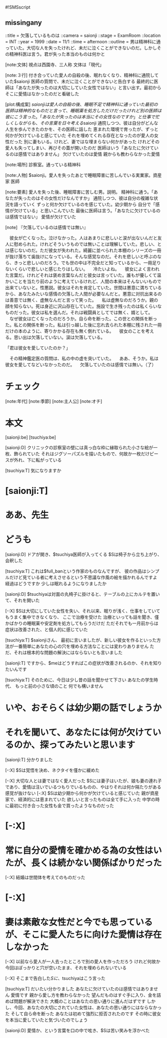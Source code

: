 #!SMSscript

## missingany

::title = 欠落しているものは
::camera = saionji
::stage = ExamRoom
::location = INT
::year = 1999
::date = 11/1
::time = afternoon
::outline = 男は精神科に通っていた。大切な人を失ったけれど、未だに泣くことができないのだ。しかしその精神科医は言う。君が失った本当のものは何かと

[note:文体]
視点は西園寺、三人称
文体は「現代」

[note:３行]
付き合っていた愛人の自殺の後、眠れなくなり、精神科に通院していた$saionji
医師の質問で、未だに泣くことができないと告白する
最終的に医師は「あなたが失ったのは大切にしていた女性ではない」と言い出す。最初からそこに愛情はなかったのだと看破した

[plot:構成案]
$saionjiは愛人の自殺の後、睡眠不足で精神科に通っていた
最初の医師は精神的なものだと言って、睡眠薬を処方しただけだった
けれど別の医師は彼にこう言った。「あなたが失ったのは本当にその女性なのですか」と
仕事で忙しくしながらも、その言葉を日々考える$saionji
通院しつつ、彼は自分がどんな人生を歩んできたのかを、その医師に話した
恵まれた環境で育ったが、ずっと何かが欠けていると感じていた
それを埋めてくれる存在となったのが愛人の女性だった
別に妻もいる。けれど、妻ではな埋まらない何かがあった
けれどその愛人も失ってしまい、再びその蓋が開いたのだ
医師はいう「あなたに欠けているのは感情ではありません」
欠けていたのは愛情
親からも教わらなかった愛情

[note:場所]
診察室。通っている精神科

[note:人物]
$saionji。愛人を失ったあとで睡眠障害に苦しんでいる実業家。資産家
医師

[note:要素]
愛人を失った後、睡眠障害に苦しむ男。説明。
精神科に通う。「あなたが失ったのはその女性だけなんですか」
通院しつつ、彼は自分の複雑な状況を語っていく
ずっと何か欠けているのを感じていた。幼少期から
自分で「感情が欠けている」と思いこんでいた
最後に医師は言う。「あなたに欠けているのは感情ではない」
愛情が欠けていた

[note]
『欠落しているのは感情では無い』

　彼女が亡くなった。泣けなかった。人はあまりに悲しいと涙が出ないんだと友人に慰められた。けれどそういうものでは無いことは理解していた。悲しい、とは感じないのだ。ただ彼女が失われた。綺麗に並べられた本棚のシリーズの一冊が抜け落ちて歯抜けになっている。そんな感覚なのだ。それを悲しいと呼ぶのなら、きっと悲しいのだろう。でも世の中は不完全だと知っているから、一冊足りないくらいで悲しいと感じたりはしない。
　冷たいよね。
　彼女によく言われた言葉だ。けれどそれは褒め言葉なんだと彼女は言っていた。誰もが優しくて温かいことを当たり前のように考えているけれど、人間の本来はそんないいもので出来ていないと。性悪説。彼女はそれを肯定していた。世間は悪意に満ちているから、あなたみたいな感情の欠落した人間が必要なんだと。悪意に対抗出来るのは善意では無く、虚無なんだと言って笑った。
　私は虚無なのだろうか。親の顔を知らない。死は身近に沢山存在していた。施設で生き残ったのは私くらいなものだった。彼女は私を選んだ。それは戦闘員としてでは無く、婿として。
　なぜ彼女は亡くなったのだろうか。自ら命を断った。この世との関係を断った。私との関係を断った。私は引っ越した後に忘れ去られた本棚に残された一冊だけの本のように、寄りかかる存在も無く倒れている。
　彼女のことを考える。思い出は欠落していない。涙は欠落している。

「君は彼女を愛していたのか？」

　その精神鑑定医の質問は、私の中の虚を突いていた。
　ああ、そうか。私は彼女を愛してなどいなかったのだ。
　欠落していたのは感情では無い。（了）

# チェック

[note:年代]
[note:季節]
[note:主人公]
[note:オチ]

# 本文

[saionji:be]
[tsuchiya:be]

[saionji:D]
クリニックの診察室の壁には真っ白な枠に縁取られた小さな絵が一枚、飾られていた
それはジグソーパズルを描いたもので、何故か一枚だけピースが外れ、下に転がっている

[tsuchiya:T]
気になりますか

# [saionji:T]
# ああ、先生
# どうも

[saionji:D]
ドアが開き、$tsuchiya医師が入ってくる
$Sは椅子から立ち上がり、会釈した

[tsuchiya:T]
これは$full_banという作家のものなんですが、
彼の作品はシンプルだけど見ている者に考えさせるという不思議な作風の絵を描かれるんですよ
経過はどうですか
少しは眠れるようになりましたか

[saionji:D]
$tsuchiyaは対面の丸椅子に掛けると、テーブルの上にカルテを置いて、それを開いた

[-:X]
$Sは大切にしていた女性を失い、それ以来、眠りが浅く、仕事をしていてもうまく集中できなくなり、
ここで治療を受けた
治療といっても話を聞き、僅かばかりの睡眠薬や安定剤を処方してもらうだけだ
ただそれでも一月前からは症状は改善された、と個人的に感じていた

[tsuchiya:T]
$saionjiさん、
最初に言いましたが、新しい彼女を作るといった方法が一番簡単にあなたの心の穴を埋める方法なことには変わりありません
ただ、それは根本的な問題の解決にはならないとも言いました

[saionji:T]
ですから、$meはどうすればこの症状が改善されるのか、それを知りたいんです

[tsuchiya:T]
そのために、今日は少し昔の話を聞かせて下さい
あなたの学生時代、
もっと前の小さな頃のこと
何でも構いません
# いや、おそらくは幼少期の話でしょうか
# それを聞いて、あなたには何が欠けているのか、探ってみたいと思います

[saionji:T]
分かりました

[-:X]
$Sは覚悟を決め、ネクタイを僅かに緩めた

[-:X]
大切な人とは妻ではなく愛人だった
$Sには妻子はいたが、娘も妻の連れ子であり、愛情は注いでいるつもりでいるものの、やはりそれは何か隔たりがある感覚が抜けない
[-:X]
$Sは幼少期から何かが欠けていると感じていた
親が資産家で、経済的には恵まれていた
欲しいと言ったものは全て手に入った
中学の時に最初に付き合った女性も金で買ったようなものだった
# [-:X]
# 常に自分の愛情を確かめる為の女性はいたが、長くは続かない関係ばかりだった
[-:X]
結婚は世間体を考えてのものだった
# [-:X]
# 妻は素敵な女性だと今でも思っているが、そこに愛人たちに向けた愛情は存在しなかった
[-:X]
以前なら愛人が一人去ったところで別の愛人を作っただろう
けれど何故か今回はぽっかりと穴が空いたまま、それを埋められないでいる

[-:X]
そこまで告白した$Sに、$tsuchiyaはこう言った

[tsuchiya:T]
だいたい分かりました
あなたに欠けていたのは感情ではありません
愛情です
親から愛し方を教わらなかった
望んだものはすぐ手に入り、金を詰めば問題が解決できた
大概のことはあなたの思い通りに進んだはずです
しかし、今回、あなたの大切にされていた女性は、あなたの思い通りにはならなかった
そして自ら命を断った
あなたは初めて強烈に拒否されたのです
その時に彼女を本当に愛していたと気づいたのでしょう

[saionji:D]
愛情か、という言葉を口の中で呟き、$Sは苦い笑みを浮かべた

